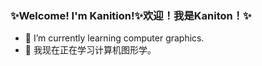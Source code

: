 ### ✨Welcome! I'm Kanition!✨欢迎！我是Kaniton！✨

- 🌱 I’m currently learning computer graphics.
- 🌱 我现在正在学习计算机图形学。
<!--
**kanition/kanition** is a ✨ _special_ ✨ repository because its `README.md` (this file) appears on your GitHub profile.

Here are some ideas to get you started:

- 🔭 I’m currently working on ...
- 🌱 I’m currently learning ...
- 👯 I’m looking to collaborate on ...
- 🤔 I’m looking for help with ...
- 💬 Ask me about ...
- 📫 How to reach me: ...
- 😄 Pronouns: ...
- ⚡ Fun fact: ...
-->
